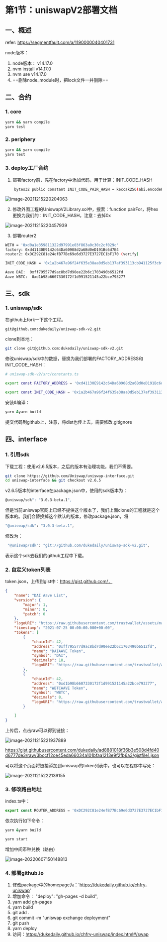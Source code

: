 # 第1节：uniswapV2部署文档	

## 一、概述

refer: https://segmentfault.com/a/1190000040401731

node版本：

1.	node版本： v14.17.0
2.	nvm install v14.17.0
3.	nvm use v14.17.0
4.	==删除node_module时，把lock文件一并删除==

## 二、合约

### 1. core

```sh
yarn && yarn compile
yarn test
```

### 2. periphery

```sh
yarn && yarn compile
yarn test
```

### 3. deploy工厂合约

1. 部署factory前，先在factory中添加代码，用于计算：INIT_CODE_HASH

```sh
    bytes32 public constant INIT_CODE_PAIR_HASH = keccak256(abi.encodePacked(type(UniswapV2Pair).creationCode));
```

![image-20211215220204063](https://duke-typora.s3.ap-southeast-1.amazonaws.com/uPic/image-20211215220204063.png)

2. 修改外围工程的UniswapV2Library.sol中，搜索：function pairFor，将hex更换为我们的：INIT_CODE_HASH，注意：去掉0x

![image-20211215220457939](https://duke-typora.s3.ap-southeast-1.amazonaws.com/uPic/image-20211215220457939.png)

3. 部署router2

```sh
WETH = '0xd0a1e359811322d97991e03f863a0c30c2cf029c'
factory: 0xd41130E9142c64Da60908d2a6Bd0eD191Bc6d7E4
router2: 0xDC292C81e24efB77Bc69e6d3727E3727EC1bF170 (verify)

INIT_CODE_HASH = '0x1a2b467a96f24f635e38aa0d5eb137af393113cb941125f3cbf3d93857eb6e69'

Aave DAI:  0xff795577d9ac8bd7d90ee22b6c1703490b6512fd
Aave WBTC:  0xd1b98b6607330172f1d991521145a22bce793277
```



## 三、sdk

### 1. uniswap/sdk

在github上fork一下这个工程。

```sh
git@github.com:dukedaily/uniswap-sdk-v2.git
```

clone到本地：

```sh
git clone git@github.com:dukedaily/uniswap-sdk-v2.git
```

修改uniswap/sdk中的数据，替换为我们部署的FACTORY_ADDRESS和INIT_CODE_HASH：

```sh
# uniswap-sdk-v2/src/constants.ts

export const FACTORY_ADDRESS = '0xd41130E9142c64Da60908d2a6Bd0eD191Bc6d7E4'

export const INIT_CODE_HASH = '0x1a2b467a96f24f635e38aa0d5eb137af393113cb941125f3cbf3d93857eb6e69'
```

安装&编译：

```sh
yarn &yarn build
```

提交代码到github上，注意，将dist也传上去，需要修改.gitignore

## 四、interface

### 1. 引用sdk

下载工程：使用v2.6.5版本，之后的版本有治理功能，我们不需要。

```sh
git clone https://github.com/Uniswap/uniswap-interface.git
cd uniswap-interface && git checkout v2.6.5
```

v2.6.5版本的interface在package.json中，使用的sdk版本为：

```sh
@uniswap/sdk": "3.0.3-beta.1",
```

但是当前uniswap官网上已经不提供这个版本了，我们上面clone的工程就是这个版本的。我们会替换掉这个默认的版本，修改package.json，将

```sh
"@uniswap/sdk": "3.0.3-beta.1",
```

修改为：

```sh
 "@uniswap/sdk": "git://github.com/dukedaily/uniswap-sdk-v2.git",
```

表示这个sdk去我们的github工程中下载。

### 2. 自定义token列表

token.json，上传到gist中：https://gist.github.com/，

```json
{
    "name": "DAI Aave List",
    "version": {
        "major": 1,
        "minor": 0,
        "patch": 0
    },
    "logoURI": "https://raw.githubusercontent.com/trustwallet/assets/master/blockchains/ethereum/assets/0x7D1AfA7B718fb893dB30A3aBc0Cfc608AaCfeBB0/logo.png",
    "timestamp": "2021-07-25 00:00:00.000+00:00",
    "tokens": [
        {
            "chainId": 42,
            "address": "0xff795577d9ac8bd7d90ee22b6c1703490b6512fd",
            "name": "DAIAAVE Token",
            "symbol": "DAI",
            "decimals": 18,
            "logoURI": "https://raw.githubusercontent.com/trustwallet/assets/master/blockchains/ethereum/assets/0x7D1AfA7B718fb893dB30A3aBc0Cfc608AaCfeBB0/logo.png"
        },
        {
            "chainId": 42,
            "address": "0xd1b98b6607330172f1d991521145a22bce793277",
            "name": "WBTCAAVE Token",
            "symbol": "WBTC",
            "decimals": 8,
            "logoURI": "https://raw.githubusercontent.com/trustwallet/assets/master/blockchains/ethereum/assets/0x7D1AfA7B718fb893dB30A3aBc0Cfc608AaCfeBB0/logo.png"
        }

    ]
}
```

上传后，点击raw可以得到链接：

![image-20211215221937889](https://duke-typora.s3.ap-southeast-1.amazonaws.com/uPic/image-20211215221937889.png)

https://gist.githubusercontent.com/dukedaily/ad8881018f36b3e508d4fd40d6777de3/raw/3bccf12ce45eda66034a101bfaa1213e9f2fb6a3/gistfile1.json

可以将这个页面将链接添加到uniswap的token列表中，也可以在程序中写死：

![image-20211215222139155](https://duke-typora.s3.ap-southeast-1.amazonaws.com/uPic/image-20211215222139155.png)

### 3. 修改路由地址

index.ts中：

```js
export const ROUTER_ADDRESS = '0xDC292C81e24efB77Bc69e6d3727E3727EC1bF170'
```

依次执行如下命令：

```sh
yarn &yarn build

yarn start
```

增加中间币种兑换（路由）

![image-20220607150148813](https://duke-typora.s3.ap-southeast-1.amazonaws.com/uPic/image-20220607150148813.png)

### 4. 部署github.io

1. 修改package中的homepage为：'https://dukedaily.github.io/chfry-uniswap'
2. 增加命令： "deploy": "gh-pages -d build",
3. yarn add gh-pages
4. yarn build
5. git add .
6. git commit -m "uniswap exchange deployment"
7. git push
8. yarn deploy
9. 访问：https://dukedaily.github.io/chfry-uniswap/index.html#/swap